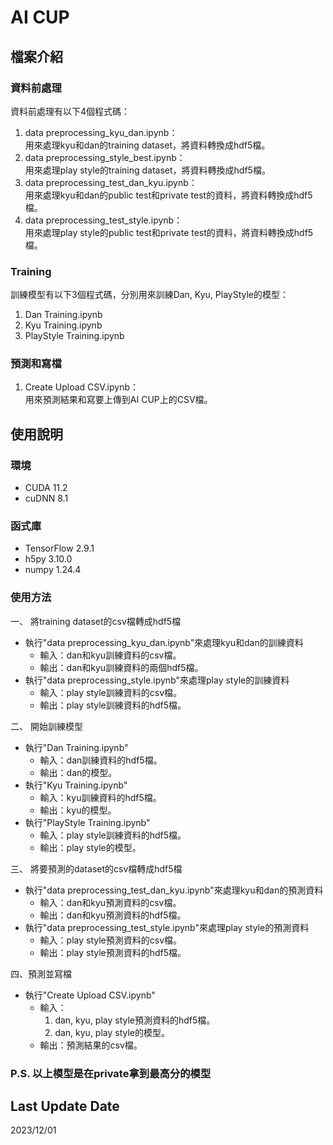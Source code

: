 # AI CUP

## 檔案介紹

### 資料前處理
資料前處理有以下4個程式碼：
1. data preprocessing_kyu_dan.ipynb：<br/>
用來處理kyu和dan的training dataset，將資料轉換成hdf5檔。
2. data preprocessing_style_best.ipynb：<br/>
用來處理play style的training dataset，將資料轉換成hdf5檔。
3. data preprocessing_test_dan_kyu.ipynb：<br/>
用來處理kyu和dan的public test和private test的資料，將資料轉換成hdf5檔。
4. data preprocessing_test_style.ipynb：<br/>
用來處理play style的public test和private test的資料，將資料轉換成hdf5檔。
    
### Training
訓練模型有以下3個程式碼，分別用來訓練Dan, Kyu, PlayStyle的模型：
1. Dan Training.ipynb
2. Kyu Training.ipynb
3. PlayStyle Training.ipynb

### 預測和寫檔
1. Create Upload CSV.ipynb：<br/>用來預測結果和寫要上傳到AI CUP上的CSV檔。

## 使用說明

### 環境
- CUDA 11.2
- cuDNN 8.1
### 函式庫
- TensorFlow 2.9.1
- h5py 3.10.0
- numpy 1.24.4
### 使用方法
一、 將training dataset的csv檔轉成hdf5檔
- 執行"data preprocessing_kyu_dan.ipynb"來處理kyu和dan的訓練資料
    - 輸入：dan和kyu訓練資料的csv檔。
    - 輸出：dan和kyu訓練資料的兩個hdf5檔。
- 執行"data preprocessing_style.ipynb"來處理play style的訓練資料
    - 輸入：play style訓練資料的csv檔。
    - 輸出：play style訓練資料的hdf5檔。
    
二、 開始訓練模型
- 執行"Dan Training.ipynb"
    - 輸入：dan訓練資料的hdf5檔。
    - 輸出：dan的模型。
- 執行"Kyu Training.ipynb"
    - 輸入：kyu訓練資料的hdf5檔。
    - 輸出：kyu的模型。
- 執行"PlayStyle Training.ipynb"
    - 輸入：play style訓練資料的hdf5檔。
    - 輸出：play style的模型。
    
三、 將要預測的dataset的csv檔轉成hdf5檔
- 執行"data preprocessing_test_dan_kyu.ipynb"來處理kyu和dan的預測資料
    - 輸入：dan和kyu預測資料的csv檔。
    - 輸出：dan和kyu預測資料的hdf5檔。
- 執行"data preprocessing_test_style.ipynb"來處理play style的預測資料
    - 輸入：play style預測資料的csv檔。
    - 輸出：play style預測資料的hdf5檔。
    
四、預測並寫檔
- 執行"Create Upload CSV.ipynb"
    - 輸入：
        1. dan, kyu, play style預測資料的hdf5檔。
        2. dan, kyu, play style的模型。
    - 輸出：預測結果的csv檔。

### P.S. 以上模型是在private拿到最高分的模型

## Last Update Date
2023/12/01
